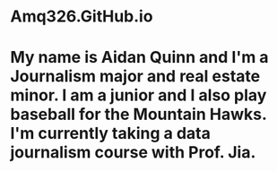 # Amq326.GitHub.io
# My name is Aidan Quinn and I'm a Journalism major and real estate minor. I am a junior and I also play baseball for the Mountain Hawks. I'm currently taking a data journalism course with Prof. Jia. 
